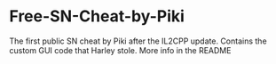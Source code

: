 # Free-SN-Cheat-by-Piki
The first public SN cheat by Piki after the IL2CPP update. Contains the custom GUI code that Harley stole. More info in the README
